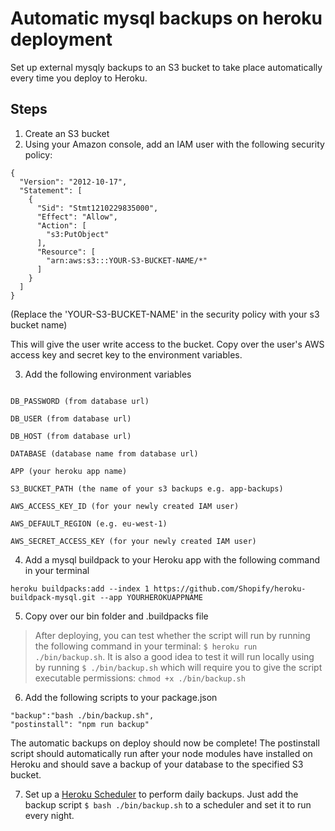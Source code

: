 # Automatic mysql backups on heroku deployment

Set up external mysqly backups to an S3 bucket to take place automatically every time you deploy to Heroku.

## Steps
1) Create an S3 bucket
2) Using your Amazon console, add an IAM user with the following security policy:

```
{
  "Version": "2012-10-17",
  "Statement": [
    {
      "Sid": "Stmt1210229835000",
      "Effect": "Allow",
      "Action": [
        "s3:PutObject"
      ],
      "Resource": [
        "arn:aws:s3:::YOUR-S3-BUCKET-NAME/*"
      ]
    }
  ]
}
```
(Replace the 'YOUR-S3-BUCKET-NAME' in the security policy with your s3 bucket name)

This will give the user write access to the bucket. Copy over the user's AWS access key and secret key to the environment variables.

3) Add the following environment variables
```

DB_PASSWORD (from database url)

DB_USER (from database url)

DB_HOST (from database url)

DATABASE (database name from database url)

APP (your heroku app name)

S3_BUCKET_PATH (the name of your s3 backups e.g. app-backups)

AWS_ACCESS_KEY_ID (for your newly created IAM user)

AWS_DEFAULT_REGION (e.g. eu-west-1)

AWS_SECRET_ACCESS_KEY (for your newly created IAM user)
```

4) Add a mysql buildpack to your Heroku app with the following command in your terminal

```heroku buildpacks:add --index 1 https://github.com/Shopify/heroku-buildpack-mysql.git --app YOURHEROKUAPPNAME```

5) Copy over our bin folder and .buildpacks file

> After deploying, you can test whether the script will run by running the following command in your terminal: `$ heroku run ./bin/backup.sh`. It is also a good idea to test it will run locally using by running `$ ./bin/backup.sh` which will require you to give the script executable permissions: `chmod +x ./bin/backup.sh`

6) Add the following scripts to your package.json

```
"backup":"bash ./bin/backup.sh",
"postinstall": "npm run backup"
```

The automatic backups on deploy should now be complete! The postinstall script should automatically run after your node modules have installed on Heroku and should save a backup of your database to the specified S3 bucket.


7) Set up a [Heroku Scheduler](https://devcenter.heroku.com/articles/scheduler) to perform daily backups. Just add the backup script `$ bash ./bin/backup.sh` to a scheduler and set it to run every night.
